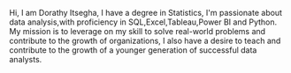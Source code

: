 Hi, I am Dorathy Itsegha,
I have a degree in Statistics, 
I'm passionate about data analysis,with proficiency in SQL,Excel,Tableau,Power BI and Python.
My mission is to leverage on my skill to solve real-world problems and contribute to the growth of organizations,
I also have a desire to teach and contribute to the growth of a younger generation of successful data analysts.



<!---
Deeits/Deeits is a ✨ special ✨ repository because its `README.md` (this file) appears on your GitHub profile.
You can click the Preview link to take a look at your changes.
--->
